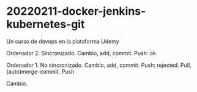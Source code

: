 # 20220211-docker-jenkins-kubernetes-git
Un curso de devops en la plataforma Udemy

Ordenador 2. Sincronizado. Cambio, add, commit. Push: ok

Ordenador 1. No sincronizado. Cambio, add, commit. Push: rejected. Pull, (auto)merge-commit. Push

Cambio.